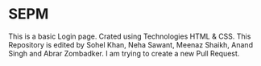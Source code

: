 # SEPM
This is a basic Login page.
Crated using Technologies HTML & CSS.
This Repository is edited by Sohel Khan, Neha Sawant, Meenaz Shaikh, Anand Singh and Abrar Zombadker.
I am trying to create a new Pull Request.
